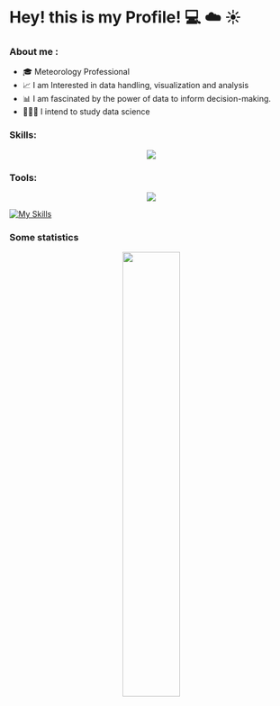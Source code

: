 # Hey! this is my Profile! 💻 ☁️ ☀️

### About me :

- 🎓 Meteorology Professional
- 📈 I am Interested in data handling, visualization and analysis 
- 📊 I am fascinated by the power of data to inform decision-making.
- 👨🏽‍💻 I intend to study data science

### Skills:
<p align="center">
  <a href="https://skillicons.dev">
    <img src="https://skillicons.dev/icons?i=linux,r,python,mysql" />
  </a>
</p>

### Tools:
<p align="center">
  <a href="https://skillicons.dev">
    <img src="https://skillicons.dev/icons?i=debian,bash,vscode,neovim,git,github,docker" />
  </a>
</p>

[![My Skills](https://skillicons.dev/icons?i=debian,bash,vscode,neovim,git,github,docker)](https://skillicons.dev)

### Some statistics
<div align="center">
  <img src="https://github-readme-stats.vercel.app/api/top-langs/?username=jNrER&theme=tokyonight&layout=compact" width="45%" />
</div>
